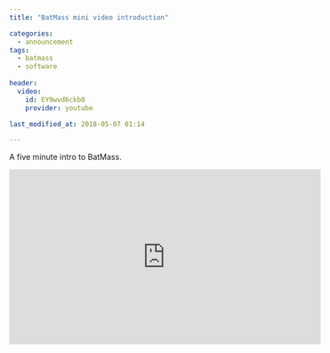```yaml
---
title: "BatMass mini video introduction"

categories:
  - announcement
tags:
  - batmass
  - software
  
header:
  video:
    id: EY9wvd6ckb0
    provider: youtube

last_modified_at: 2018-05-07 01:14

---
```


A five minute intro to BatMass.

<iframe width="560" height="315" src="https://www.youtube.com/embed/EY9wvd6ckb0?rel=0" frameborder="0" allow="autoplay; encrypted-media" allowfullscreen></iframe>
